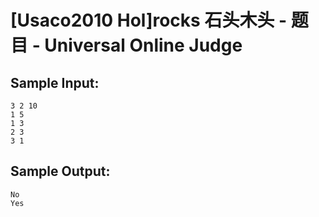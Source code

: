 # [Usaco2010 Hol]rocks 石头木头 - 题目 - Universal Online Judge


## Sample Input: 
```
3 2 10
1 5
1 3
2 3
3 1

```

## Sample Output: 
```
No
Yes

```
